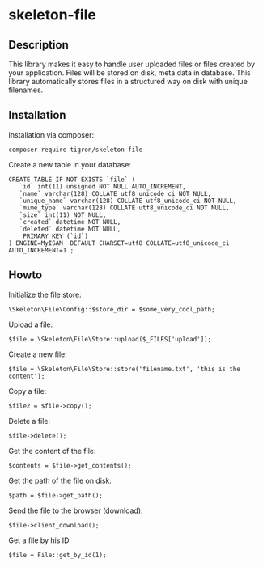 # skeleton-file

## Description

This library makes it easy to handle user uploaded files or files created
by your application. Files will be stored on disk, meta data in database.
This library automatically stores files in a structured way on disk with
unique filenames.

## Installation

Installation via composer:

    composer require tigron/skeleton-file

Create a new table in your database:

    CREATE TABLE IF NOT EXISTS `file` (
	   `id` int(11) unsigned NOT NULL AUTO_INCREMENT,
	   `name` varchar(128) COLLATE utf8_unicode_ci NOT NULL,
	   `unique_name` varchar(128) COLLATE utf8_unicode_ci NOT NULL,
	   `mime_type` varchar(128) COLLATE utf8_unicode_ci NOT NULL,
	   `size` int(11) NOT NULL,
	   `created` datetime NOT NULL,
	   `deleted` datetime NOT NULL,
		PRIMARY KEY (`id`)
    ) ENGINE=MyISAM  DEFAULT CHARSET=utf8 COLLATE=utf8_unicode_ci AUTO_INCREMENT=1 ;

## Howto

Initialize the file store:

	\Skeleton\File\Config::$store_dir = $some_very_cool_path;

Upload a file:

    $file = \Skeleton\File\Store::upload($_FILES['upload']);

Create a new file:

    $file = \Skeleton\File\Store::store('filename.txt', 'this is the content');

Copy a file:

    $file2 = $file->copy();

Delete a file:

    $file->delete();

Get the content of the file:

    $contents = $file->get_contents();

Get the path of the file on disk:

    $path = $file->get_path();

Send the file to the browser (download):

    $file->client_download();

Get a file by his ID

    $file = File::get_by_id(1);
